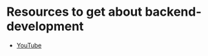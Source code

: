 # Resources to get about backend-development
- [YouTube](https://youtube.com/playlist?list=PL-Jc9J83PIiEnK1q9tuVrrORqKBexcE_J)
